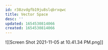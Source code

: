 ```yaml
---
id: r38zvdgfb19ju8slqbrxqwc
title: Vector Space
desc: ''
updated: 1654530814066
created: 1654530814066
---
```

![[Screen Shot 2021-11-05 at 10.41.34 PM.png]]
